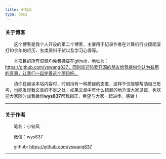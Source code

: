 ```yaml
---
title: 小钻风
type: docs
---
```


### 关于博客
&emsp;&emsp;这个博客是我个人开设的第二个博客，主要用于记录作者在计算机行业摸爬滚打10余年的经历、各类资料干货以及学习心得等。

&emsp;&emsp;本项目的所有资源均免费挂载在github，地址为：https://github.com/yswang837，同时欢迎热爱开源的朋友给我提供你认为有用的资源，让我们一起完善这个项目吧。

&emsp;&emsp;请你在阅读本站内容时，时刻持有一种质疑的态度，这样不仅能够帮助自己思考，也能发现我文章的不足之处；如果文章中有什么错漏的地方请大家见谅，也欢迎大家随时加我微信**wys837**帮我指正，希望与大家一起进步。感谢！

---

### 关于作者
&emsp;&emsp;笔名：小钻风

&emsp;&emsp;微信：wys837

&emsp;&emsp;github: https://github.com/yswang837

---